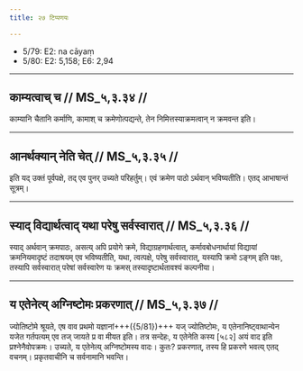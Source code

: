 ```yaml
---
title: २७ टिप्पणयः

---
```

- 5/79: E2: na cāyaṃ
- 5/80: E2: 5,158; E6: 2,94

____________________________________________


## काम्यत्वाच् च // MS_५,३.३४ //

काम्यानि चैतानि कर्माणि, कामाश् च क्रमेणोत्पद्यन्ते, तेन निमित्तस्याक्रमत्वान् न क्रमवन्त इति।


____________________________________________


## आनर्थक्यान् नेति चेत् // MS_५,३.३५ //

इति यद् उक्तं पूर्वपक्षे, तद् एव पुनर् उच्यते परिहर्तुम्। एवं क्रमेण पाठो ऽर्थवान् भविष्यतीति। एतद् आभाषान्तं सूत्रम्।


____________________________________________


## स्याद् विद्यार्थत्वाद् यथा परेषु सर्वस्वारात् // MS_५,३.३६ //

स्याद् अर्थवान् क्रमपाठः, असत्य् अपि प्रयोगे क्रमे, विद्याग्रहणार्थत्वात्, कर्मावबोधनार्थायां विद्यायां क्रमनियमादृष्टं तदाश्रयम् एव भविष्यतीति, यथा, त्वत्पक्षे, परेषु सर्वस्वारात्, यस्यापि क्रमो ऽङ्गम् इति पक्षः, तस्यापि सर्वस्वारात् परेषां सर्वस्वारेण यः क्रमस् तस्यादृष्टार्थतावश्यं कल्पनीया।


____________________________________________


## य एतेनेत्य् अग्निष्टोमः प्रकरणात् // MS_५,३.३७ //

ज्योतिष्टोमे श्रूयते, एष वाव प्रथमो यज्ञानां+++({5/81})+++ यज् ज्योतिष्टोमः, य एतेनानिष्ट्वाथान्येन यजेत गर्तपत्यम् एव तज् जायते प्र वा मीयत इति। तत्र सन्देहः, य एतेनेति कस्य [५८२] अयं वाद इति प्रश्नेनैवोपक्रमः। उच्यते, य एतेनेत्य् अग्निष्टोमस्य वादः। कुतः? प्रकरणात्, तस्य हि प्रकरणे भवत्य् एतद् वचनम्। प्रकृतवाचीनि च सर्वनामानि भवन्ति।